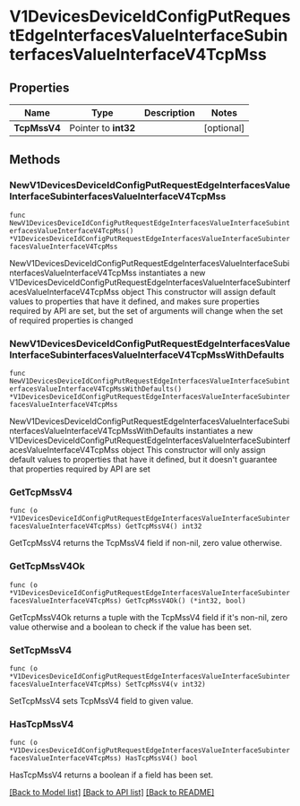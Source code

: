 # V1DevicesDeviceIdConfigPutRequestEdgeInterfacesValueInterfaceSubinterfacesValueInterfaceV4TcpMss

## Properties

Name | Type | Description | Notes
------------ | ------------- | ------------- | -------------
**TcpMssV4** | Pointer to **int32** |  | [optional] 

## Methods

### NewV1DevicesDeviceIdConfigPutRequestEdgeInterfacesValueInterfaceSubinterfacesValueInterfaceV4TcpMss

`func NewV1DevicesDeviceIdConfigPutRequestEdgeInterfacesValueInterfaceSubinterfacesValueInterfaceV4TcpMss() *V1DevicesDeviceIdConfigPutRequestEdgeInterfacesValueInterfaceSubinterfacesValueInterfaceV4TcpMss`

NewV1DevicesDeviceIdConfigPutRequestEdgeInterfacesValueInterfaceSubinterfacesValueInterfaceV4TcpMss instantiates a new V1DevicesDeviceIdConfigPutRequestEdgeInterfacesValueInterfaceSubinterfacesValueInterfaceV4TcpMss object
This constructor will assign default values to properties that have it defined,
and makes sure properties required by API are set, but the set of arguments
will change when the set of required properties is changed

### NewV1DevicesDeviceIdConfigPutRequestEdgeInterfacesValueInterfaceSubinterfacesValueInterfaceV4TcpMssWithDefaults

`func NewV1DevicesDeviceIdConfigPutRequestEdgeInterfacesValueInterfaceSubinterfacesValueInterfaceV4TcpMssWithDefaults() *V1DevicesDeviceIdConfigPutRequestEdgeInterfacesValueInterfaceSubinterfacesValueInterfaceV4TcpMss`

NewV1DevicesDeviceIdConfigPutRequestEdgeInterfacesValueInterfaceSubinterfacesValueInterfaceV4TcpMssWithDefaults instantiates a new V1DevicesDeviceIdConfigPutRequestEdgeInterfacesValueInterfaceSubinterfacesValueInterfaceV4TcpMss object
This constructor will only assign default values to properties that have it defined,
but it doesn't guarantee that properties required by API are set

### GetTcpMssV4

`func (o *V1DevicesDeviceIdConfigPutRequestEdgeInterfacesValueInterfaceSubinterfacesValueInterfaceV4TcpMss) GetTcpMssV4() int32`

GetTcpMssV4 returns the TcpMssV4 field if non-nil, zero value otherwise.

### GetTcpMssV4Ok

`func (o *V1DevicesDeviceIdConfigPutRequestEdgeInterfacesValueInterfaceSubinterfacesValueInterfaceV4TcpMss) GetTcpMssV4Ok() (*int32, bool)`

GetTcpMssV4Ok returns a tuple with the TcpMssV4 field if it's non-nil, zero value otherwise
and a boolean to check if the value has been set.

### SetTcpMssV4

`func (o *V1DevicesDeviceIdConfigPutRequestEdgeInterfacesValueInterfaceSubinterfacesValueInterfaceV4TcpMss) SetTcpMssV4(v int32)`

SetTcpMssV4 sets TcpMssV4 field to given value.

### HasTcpMssV4

`func (o *V1DevicesDeviceIdConfigPutRequestEdgeInterfacesValueInterfaceSubinterfacesValueInterfaceV4TcpMss) HasTcpMssV4() bool`

HasTcpMssV4 returns a boolean if a field has been set.


[[Back to Model list]](../README.md#documentation-for-models) [[Back to API list]](../README.md#documentation-for-api-endpoints) [[Back to README]](../README.md)


